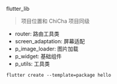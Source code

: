 flutter_lib

> 项目位置和 ChiCha 项目同级


- router: 路由工具类
- screen_adaptation: 屏幕适配
- p_image_loader: 图片加载
- p_widget: 基础组件
- p_utils: 工具类


```
flutter create --template=package hello
```

